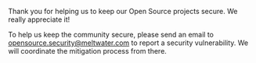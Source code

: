 Thank you for helping us to keep our Open Source projects secure. We really appreciate it!

To help us keep the community secure, please send an email to opensource.security@meltwater.com to report a security vulnerability. 
We will coordinate the mitigation process from there. 
